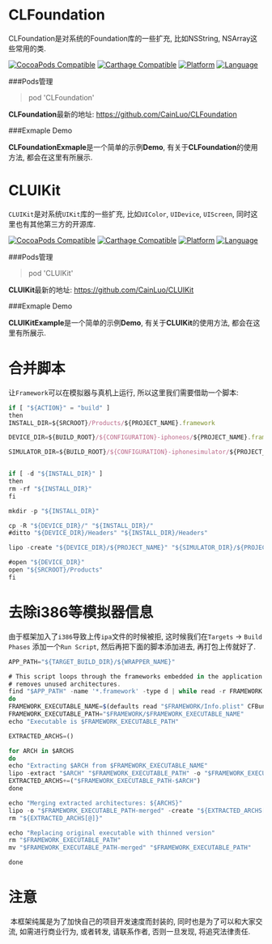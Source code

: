 # CLFoundation

CLFoundation是对系统的Foundation库的一些扩充, 比如NSString, NSArray这些常用的类.

[![CocoaPods Compatible](https://img.shields.io/cocoapods/v/CLFoundation.svg)](https://img.shields.io/cocoapods/v/CLFoundation.svg) [![Carthage Compatible](https://img.shields.io/badge/Carthage-compatible-4BC51D.svg?style=flat)](https://github.com/Carthage/Carthage) [![Platform](https://img.shields.io/cocoapods/p/CLFoundation.svg?style=flat)](http://cocoadocs.org/docsets/CLFoundation) [![Language](https://img.shields.io/badge/language-ObjC-blue.svg)](https://developer.apple.com/library/mac/documentation/Cocoa/Conceptual/ProgrammingWithObjectiveC/Introduction/Introduction.html) 

###Pods管理

> pod 'CLFoundation'

**CLFoundation**最新的地址: https://github.com/CainLuo/CLFoundation



###Exmaple Demo

**CLFoundationExmaple**是一个简单的示例**Demo**, 有关于**CLFoundation**的使用方法, 都会在这里有所展示.



# CLUIKit

`CLUIKit`是对系统`UIKit`库的一些扩充, 比如`UIColor`, `UIDevice`, `UIScreen`, 同时这里也有其他第三方的开源库.

[![CocoaPods Compatible](https://img.shields.io/cocoapods/v/CLUIKit.svg)](https://img.shields.io/cocoapods/v/CLUIKit.svg) [![Carthage Compatible](https://img.shields.io/badge/Carthage-compatible-4BC51D.svg?style=flat)](https://github.com/Carthage/Carthage) [![Platform](https://img.shields.io/cocoapods/p/CLUIKit.svg?style=flat)](http://cocoadocs.org/docsets/CLUIKit) [![Language](https://img.shields.io/badge/language-ObjC-blue.svg)](https://developer.apple.com/library/mac/documentation/Cocoa/Conceptual/ProgrammingWithObjectiveC/Introduction/Introduction.html)

###Pods管理

> pod 'CLUIKit'

**CLUIKit**最新的地址: https://github.com/CainLuo/CLUIKit



###Exmaple Demo

**CLUIKitExample**是一个简单的示例**Demo**, 有关于**CLUIKit**的使用方法, 都会在这里有所展示.



# 合并脚本

让`Framework`可以在模拟器与真机上运行, 所以这里我们需要借助一个脚本:

```javascript
if [ "${ACTION}" = "build" ]
then
INSTALL_DIR=${SRCROOT}/Products/${PROJECT_NAME}.framework

DEVICE_DIR=${BUILD_ROOT}/${CONFIGURATION}-iphoneos/${PROJECT_NAME}.framework

SIMULATOR_DIR=${BUILD_ROOT}/${CONFIGURATION}-iphonesimulator/${PROJECT_NAME}.framework


if [ -d "${INSTALL_DIR}" ]
then
rm -rf "${INSTALL_DIR}"
fi

mkdir -p "${INSTALL_DIR}"

cp -R "${DEVICE_DIR}/" "${INSTALL_DIR}/"
#ditto "${DEVICE_DIR}/Headers" "${INSTALL_DIR}/Headers"

lipo -create "${DEVICE_DIR}/${PROJECT_NAME}" "${SIMULATOR_DIR}/${PROJECT_NAME}" -output "${INSTALL_DIR}/${PROJECT_NAME}"

#open "${DEVICE_DIR}"
open "${SRCROOT}/Products"
fi
```

# 去除i386等模拟器信息

由于框架加入了`i386`导致上传`ipa`文件的时候被拒, 这时候我们在`Targets` -> `Build Phases` 添加一个`Run Script`, 然后再把下面的脚本添加进去, 再打包上传就好了.

```javascript
APP_PATH="${TARGET_BUILD_DIR}/${WRAPPER_NAME}"

# This script loops through the frameworks embedded in the application and
# removes unused architectures.
find "$APP_PATH" -name '*.framework' -type d | while read -r FRAMEWORK
do
FRAMEWORK_EXECUTABLE_NAME=$(defaults read "$FRAMEWORK/Info.plist" CFBundleExecutable)
FRAMEWORK_EXECUTABLE_PATH="$FRAMEWORK/$FRAMEWORK_EXECUTABLE_NAME"
echo "Executable is $FRAMEWORK_EXECUTABLE_PATH"

EXTRACTED_ARCHS=()

for ARCH in $ARCHS
do
echo "Extracting $ARCH from $FRAMEWORK_EXECUTABLE_NAME"
lipo -extract "$ARCH" "$FRAMEWORK_EXECUTABLE_PATH" -o "$FRAMEWORK_EXECUTABLE_PATH-$ARCH"
EXTRACTED_ARCHS+=("$FRAMEWORK_EXECUTABLE_PATH-$ARCH")
done

echo "Merging extracted architectures: ${ARCHS}"
lipo -o "$FRAMEWORK_EXECUTABLE_PATH-merged" -create "${EXTRACTED_ARCHS[@]}"
rm "${EXTRACTED_ARCHS[@]}"

echo "Replacing original executable with thinned version"
rm "$FRAMEWORK_EXECUTABLE_PATH"
mv "$FRAMEWORK_EXECUTABLE_PATH-merged" "$FRAMEWORK_EXECUTABLE_PATH"

done
```


# 注意

​	本框架纯属是为了加快自己的项目开发速度而封装的, 同时也是为了可以和大家交流, 如需进行商业行为, 或者转发, 请联系作者, 否则一旦发现, 将追究法律责任.
